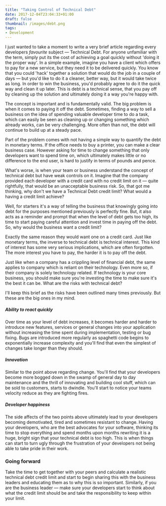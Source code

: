 ```yaml
---
title: "Taking Control of Technical Debt"
date: 2017-12-04T23:04:33+01:00
draft: false
thumbnail: /images/debt.png
tags:
- Development
---
```


I just wanted to take a moment to write a very brief article regarding every developers *favourite* subject — Technical Debt. For anyone unfamiliar with the term, simply put its the cost of achieving a goal quickly without 'doing it the proper way'. In a simple example, imagine you have a client which offers to pay for a new service, but they need it to be delivered quickly. You know that you could 'hack' together a solution that would do the job in a couple of days — but you'd like to do it a cleaner, better way, but it would take twice as long. In order to win the business, you'd probably agree to do it the quick way and clean it up later. This is debt is a technical sense, that you pay off by cleaning up the solution and ultimately doing it a way you're happy with.

The concept is important and is fundamentally valid. The big problem is when it comes to paying it off the debt. Sometimes, finding a way to sell a business on the idea of spending valuable developer time to do a task, which can easily be seen as cleaning up or changing something which already works, can be very challenging. More often than not, the debt will continue to build up at a steady pace.

Part of the problem comes with not having a simple way to quantify the debt in monetary terms. If the office needs to buy a printer, you can make a clear business case. However asking for time to change something that only developers want to spend time on, which ultimately makes little or no difference to the end user, is hard to justify in terms of pounds and pence.

What's worse, is when your team or business understand the concept of technical debt but have weak controls on it. Imagine that the company provided each developer with a credit card with no credit limit on it — quite rightfully, that would be an unacceptable business risk. So, that got me thinking, why don't we have a Technical Debt credit limit?
What would a having a credit limit achieve?

Well, for starters it's a way of telling the business that knowingly going into debt for the purposes mentioned previously is perfectly fine. But, it also acts as a reminder and prompt that when the level of debt gets too high, its time to start paying careful attention and invest time in paying off the debt.
So, why would the business want a credit limit?

Exactly the same reason they would want one on a credit card. Just like monetary terms, the inverse to technical debt is technical interest. This kind of interest has some very serious implications, which are often forgotten. The more interest you have to pay, the harder it is to pay off the debt.

Just like when a company has a crippling level of financial debt, the same applies to company which is reliant on their technology. Even more so, if their company is solely technology related. If technology is your core business, you should make sure you're investing the time to make sure it's the best it can be.
What are the risks with technical debt?

I'll keep this brief as the risks have been outlined many times previously. But these are the big ones in my mind.

##### Ability to react quickly
Over time as your level of debt increases, it becomes harder and harder to introduce new features, services or general changes into your application without increasing the time spent during implementation, testing or bug fixing. Bugs are introduced more regularly as spaghetti code begins to exponentially increase complexity and you'll find that even the simplest of changes take longer than they should.

##### Innovation
Similar to the point above regarding change. You'll find that your developers become more bogged down in the swamp of general day to day maintenance and the thrill of innovating and building cool stuff, which can be sold to customers, starts to dwindle. You'll start to notice your teams velocity reduce as they are fighting fires.

##### Developer happiness
The side affects of the two points above ultimately lead to your developers becoming demotivated, tired and sometimes resistant to change. Having your developers, who are the best advocates for your software, thinking its time to stop everything and spend months upon months rewriting it is a huge, bright sign that your technical debt is too high. This is when things can start to turn ugly through the frustration of your developers not being able to take pride in their work.

### Going forward
Take the time to get together with your peers and calculate a realistic technical debt credit limit and start to begin sharing this with the business leaders and educating them as to why this is so important. Similarly, if you are the business leader — make sure your developers start to think about what the credit limit should be and take the responsibility to keep within your limit.